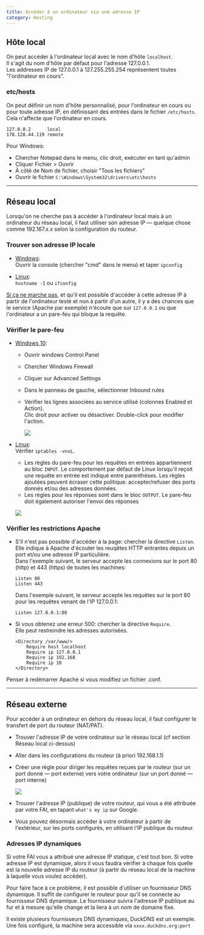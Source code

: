 ```yaml
---
title: Accéder à un ordinateur via une adresse IP
category: Hosting
---
```


## Hôte local

On peut accéder à l'ordinateur local avec le nom d'hôte `localhost`.  
Il s'agit du nom d'hôte par défaut pour l'adresse 127.0.0.1.  
Les addresses IP de 127.0.0.1 à 127.255.255.254 représentent toutes "l'ordinateur en cours".

### etc/hosts

On peut définir un nom d'hôte personnalisé, pour l'ordinateur en cours ou pour toute adresse IP, en définissant des entrées dans le fichier `/etc/hosts`. Cela n'affecte que l'ordinateur en cours.

```
127.0.0.2      local
178.128.44.119 remote
```

Pour Windows:
* Chercher Notepad dans le menu, clic droit, exécuter en tant qu'admin
* Cliquer Fichier > Ouvrir
* À côté de Nom de fichier, choisir "Tous les fichiers"
* Ouvrir le fichier `C:\Windows\System32\drivers\etc\hosts`

---

## Réseau local

Lorsqu'on ne cherche pas à accéder à l'ordinateur local mais à un ordinateur du réseau local, il faut utiliser son adresse IP — quelque chose comme 192.167.x.x selon la configuration du routeur.

### Trouver son adresse IP locale

* <ins>Windows</ins>:  
  Ouvrir la console (chercher "cmd" dans le menu) et taper `ipconfig`

* <ins>Linux</ins>:  
  `hostname -I` ou `ifconfig`

<ins>Si ça ne marche pas</ins>, et qu'il est possible d'accéder à cette adresse IP à partir de l'ordinateur testé et non à partir d'un autre, il y a des chances que le service (Apache par exemple) n'écoute que sur `127.0.0.1` ou que l'ordinateur a un pare-feu qui bloque la requête.

### Vérifier le pare-feu

* <ins>Windows 10</ins>:  
  - Ouvrir windows Control Panel
  - Chercher Windows Firewall
  - Cliquer sur Advanced Settings
  - Dans le panneau de gauche, sélectionner Inbound rules
  - Vérifier les lignes associées au service utilisé (colonnes Enabled et Action).  
    Clic droit pour activer ou désactiver. Double-click pour modifier l'action.

    ![](https://i.imgur.com/c9GmXHl.png)

* <ins>Linux</ins>:  
  Vérifier `iptables -vnxL`.

  * Les règles du pare-feu pour les requêtes en entrées appartiennent au bloc `INPUT`. Le comportement par défaut de Linux lorsqu'il reçoit une requête en entrée est indiqué entre parenthèses. Les règles ajoutées peuvent écraser cette politique: accepter/refuser des ports donnés et/ou des adresses données.
  * Les règles pour les réponses sont dans le bloc `OUTPUT`. Le pare-feu doit également autoriser l'envoi des réponses

  ![](https://i.imgur.com/nloU8Kf.png)

### Vérifier les restrictions Apache

* S'il n'est pas possible d'accéder à la page: chercher la directive `Listen`.  
  Elle indique à Apache d'écouter les reuqêtes HTTP entrantes depuis un port et/ou une adresse IP particulière.  
  Dans l'exemple suivant, le serveur accepte les connexions sur le port 80 (http) et 443 (https) de toutes les machines:

  ```
  Listen 80
  Listen 443
  ```

  Dans l'exemple suivant, le serveur accepte les requêtes sur le port 80 pour les requêtes venant de l'IP 127.0.0.1:

  ```
  Listen 127.0.0.1:80
  ```

* Si vous obtenez une erreur 500: chercher la directive `Require`.  
  Elle peut restreindre les adresses autorisées.

  ```
  <Directory /var/www/>
      Require host localhost
      Require ip 127.0.0.1
      Require ip 192.168
      Require ip 10
  </Directory>
  ```

Penser à redémarrer Apache si vous modifiez un fichier .conf.

---

## Réseau externe

Pour accéder à un ordinateur en dehors du réseau local, il faut configurer le transfert de port du routeur (NAT/PAT).

* Trouver l'adresse IP de votre ordinateur sur le réseau local (cf section Réseau local ci-dessus)

* Aller dans les configurations du routeur (à priori 192.168.1.1)
* Créer une règle pour diriger les requêtes reçues par le routeur (sur un port donné — port externe) vers votre ordinateur (sur un port donné — port interne)

  ![](https://i.imgur.com/vNI5dUS.png)

* Trouver l'adresse IP (publique) de votre routeur, qui vous a été attribuée par votre FAI, en tapant `what's my ip` sur Google.
* Vous pouvez désormais accéder à votre ordinateur à partir de l'extérieur, sur les ports configurés, en utilisant l'IP publique du routeur.

### Adresses IP dynamiques

Si votre FAI vous a attribué une adresse IP statique, c'est tout bon. Si votre adresse IP est dynamique, alors il vous faudra vérifier à chaque fois quelle est la nouvelle adresse IP du routeur (à partir du réseau local de la machine à laquelle vous voulez accéder).

Pour faire face à ce problème, il est possible d'utiliser un fournisseur DNS dynamique. Il suffit de configurer le routeur pour qu'il se connecte au fournisseur DNS dynamique. Le fournisseur suivra l'adresse IP publique au fur et à mesure qu'elle change et la liera à un nom de domaine fixe.

Il existe plusieurs fournisseurs DNS dynamiques, DuckDNS est un exemple.  
Une fois configuré, la machine sera accessible via `xxxx.duckdns.org:port`
